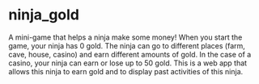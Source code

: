 # ninja_gold

A mini-game that helps a ninja make some money! When you start the game, your ninja has 0 gold. The ninja can go to different places (farm, cave, house, casino) and earn different amounts of gold. In the case of a casino, your ninja can earn or lose up to 50 gold. This is a web app that allows this ninja to earn gold and to display past activities of this ninja.


